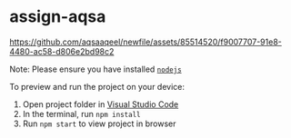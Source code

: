 
  # assign-aqsa


https://github.com/aqsaaqeel/newfile/assets/85514520/f9007707-91e8-4480-ac58-d806e2bd98c2


  Note: Please ensure you have installed <code><a href="https://nodejs.org/en/download/">nodejs</a></code>

  To preview and run the project on your device:
  1) Open project folder in <a href="https://code.visualstudio.com/download">Visual Studio Code</a>
  2) In the terminal, run `npm install`
  3) Run `npm start` to view project in browser
  

